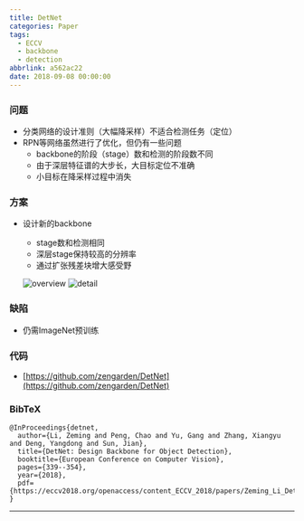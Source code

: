 ```yaml
---
title: DetNet
categories: Paper
tags:
  - ECCV
  - backbone
  - detection
abbrlink: a562ac22
date: 2018-09-08 00:00:00
---
```

<p></p>
<!-- more -->

### 问题

- 分类网络的设计准则（大幅降采样）不适合检测任务（定位）
- RPN等网络虽然进行了优化，但仍有一些问题
  - backbone的阶段（stage）数和检测的阶段数不同
  - 由于深层特征谱的大步长，大目标定位不准确
  - 小目标在降采样过程中消失

### 方案

- 设计新的backbone
  - stage数和检测相同
  - 深层stage保持较高的分辨率
  - 通过扩张残差块增大感受野

  ![overview](overview.png)
  ![detail](detail.png)

### 缺陷

- 仍需ImageNet预训练

### 代码

- [https://github.com/zengarden/DetNet](https://github.com/zengarden/DetNet)

### BibTeX
```
@InProceedings{detnet,
  author={Li, Zeming and Peng, Chao and Yu, Gang and Zhang, Xiangyu and Deng, Yangdong and Sun, Jian},
  title={DetNet: Design Backbone for Object Detection},
  booktitle={European Conference on Computer Vision},
  pages={339--354},
  year={2018},
  pdf={https://eccv2018.org/openaccess/content_ECCV_2018/papers/Zeming_Li_DetNet_Design_Backbone_ECCV_2018_paper.pdf}
}
```

---

